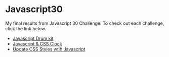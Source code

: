 # Javascript30
My final results from Javascript 30 Challenge. To check out each challenge, click the link below.

- [Javascript Drum kit](https://rockstarcreativestudio.github.io/Javascript30/Drum-Kit/)
- [Javascript & CSS Clock](https://rockstarcreativestudio.github.io/Javascript30/Clock/)
- [Update CSS Styles wtih Javascript](https://rockstarcreativestudio.github.io/Javascript30/CSS-Variables/)
